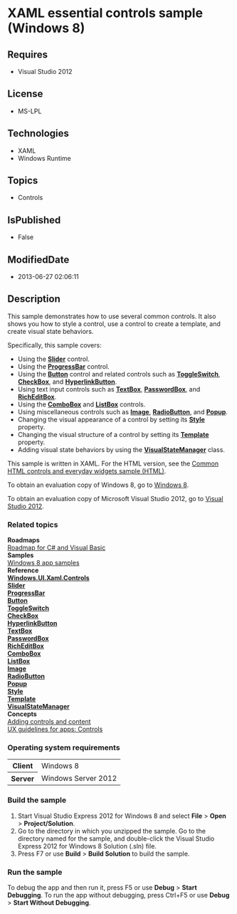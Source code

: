 # XAML essential controls sample (Windows 8)
## Requires
* Visual Studio 2012
## License
* MS-LPL
## Technologies
* XAML
* Windows Runtime
## Topics
* Controls
## IsPublished
* False
## ModifiedDate
* 2013-06-27 02:06:11
## Description

<div id="mainSection">
<p>This sample demonstrates how to use several common controls. It also shows you how to style a control, use a control to create a template, and create visual state behaviors.
</p>
<p>Specifically, this sample covers:</p>
<ul>
<li>Using the <a href="http://msdn.microsoft.com/library/windows/apps/br209614"><b>Slider</b></a> control.
</li><li>Using the <a href="http://msdn.microsoft.com/library/windows/apps/br227529"><b>ProgressBar</b></a> control.
</li><li>Using the <a href="http://msdn.microsoft.com/library/windows/apps/br209265"><b>Button</b></a> control and related controls such as
<a href="http://msdn.microsoft.com/library/windows/apps/br209712"><b>ToggleSwitch</b></a>,
<a href="http://msdn.microsoft.com/library/windows/apps/br209316"><b>CheckBox</b></a>, and
<a href="http://msdn.microsoft.com/library/windows/apps/br242739"><b>HyperlinkButton</b></a>.
</li><li>Using text input controls such as <a href="http://msdn.microsoft.com/library/windows/apps/br209683">
<b>TextBox</b></a>, <a href="http://msdn.microsoft.com/library/windows/apps/br227519">
<b>PasswordBox</b></a>, and <a href="http://msdn.microsoft.com/library/windows/apps/br227548">
<b>RichEditBox</b></a>. </li><li>Using the <a href="http://msdn.microsoft.com/library/windows/apps/br209348"><b>ComboBox</b></a> and
<a href="http://msdn.microsoft.com/library/windows/apps/br242868"><b>ListBox</b></a> controls.
</li><li>Using miscellaneous controls such as <a href="http://msdn.microsoft.com/library/windows/apps/br242752">
<b>Image</b></a>, <a href="http://msdn.microsoft.com/library/windows/apps/br227544">
<b>RadioButton</b></a>, and <a href="http://msdn.microsoft.com/library/windows/apps/br227842">
<b>Popup</b></a>. </li><li>Changing the visual appearance of a control by setting its <a href="http://msdn.microsoft.com/library/windows/apps/br208743">
<b>Style</b></a> property. </li><li>Changing the visual structure of a control by setting its <a href="http://msdn.microsoft.com/library/windows/apps/br209465">
<b>Template</b></a> property. </li><li>Adding visual state behaviors by using the <a href="http://msdn.microsoft.com/library/windows/apps/br209021">
<b>VisualStateManager</b></a> class. </li></ul>
<p>This sample is written in XAML. For the HTML version, see the <a href="http://go.microsoft.com/fwlink/p/?linkid=242391">
Common HTML controls and everyday widgets sample (HTML)</a>.</p>
<p>To obtain an evaluation copy of Windows&nbsp;8, go to <a href="http://go.microsoft.com/fwlink/p/?linkid=241655">
Windows&nbsp;8</a>.</p>
<p>To obtain an evaluation copy of Microsoft Visual Studio&nbsp;2012, go to <a href="http://go.microsoft.com/fwlink/p/?linkid=241656">
Visual Studio&nbsp;2012</a>.</p>
<h3><a id="related_topics"></a>Related topics</h3>
<dl><dt><b>Roadmaps</b> </dt><dt><a href="http://msdn.microsoft.com/library/windows/apps/br229583">Roadmap for C# and Visual Basic</a>
</dt><dt><b>Samples</b> </dt><dt><a href="http://go.microsoft.com/fwlink/p/?LinkID=227694">Windows 8 app samples</a>
</dt><dt><b>Reference</b> </dt><dt><a href="http://msdn.microsoft.com/library/windows/apps/br227716"><b>Windows.UI.Xaml.Controls</b></a>
</dt><dt><a href="http://msdn.microsoft.com/library/windows/apps/br209614"><b>Slider</b></a>
</dt><dt><a href="http://msdn.microsoft.com/library/windows/apps/br227529"><b>ProgressBar</b></a>
</dt><dt><a href="http://msdn.microsoft.com/library/windows/apps/br209265"><b>Button</b></a>
</dt><dt><a href="http://msdn.microsoft.com/library/windows/apps/br209712"><b>ToggleSwitch</b></a>
</dt><dt><a href="http://msdn.microsoft.com/library/windows/apps/br209316"><b>CheckBox</b></a>
</dt><dt><a href="http://msdn.microsoft.com/library/windows/apps/br242739"><b>HyperlinkButton</b></a>
</dt><dt><a href="http://msdn.microsoft.com/library/windows/apps/br209683"><b>TextBox</b></a>
</dt><dt><a href="http://msdn.microsoft.com/library/windows/apps/br227519"><b>PasswordBox</b></a>
</dt><dt><a href="http://msdn.microsoft.com/library/windows/apps/br227548"><b>RichEditBox</b></a>
</dt><dt><a href="http://msdn.microsoft.com/library/windows/apps/br209348"><b>ComboBox</b></a>
</dt><dt><a href="http://msdn.microsoft.com/library/windows/apps/br242868"><b>ListBox</b></a>
</dt><dt><a href="http://msdn.microsoft.com/library/windows/apps/br242752"><b>Image</b></a>
</dt><dt><a href="http://msdn.microsoft.com/library/windows/apps/br227544"><b>RadioButton</b></a>
</dt><dt><a href="http://msdn.microsoft.com/library/windows/apps/br227842"><b>Popup</b></a>
</dt><dt><a href="http://msdn.microsoft.com/library/windows/apps/br208743"><b>Style</b></a>
</dt><dt><a href="http://msdn.microsoft.com/library/windows/apps/br209465"><b>Template</b></a>
</dt><dt><a href="http://msdn.microsoft.com/library/windows/apps/br209021"><b>VisualStateManager</b></a>
</dt><dt><b>Concepts</b> </dt><dt><a href="http://msdn.microsoft.com/library/windows/apps/hh465328">Adding controls and content</a>
</dt><dt><a href="http://msdn.microsoft.com/library/windows/apps/hh465424#ui_controls">UX guidelines for apps: Controls</a>
</dt></dl>
<h3>Operating system requirements</h3>
<table>
<tbody>
<tr>
<th>Client</th>
<td><dt>Windows&nbsp;8 </dt></td>
</tr>
<tr>
<th>Server</th>
<td><dt>Windows Server&nbsp;2012 </dt></td>
</tr>
</tbody>
</table>
<h3>Build the sample</h3>
<p></p>
<ol>
<li>Start Visual Studio Express&nbsp;2012 for Windows&nbsp;8 and select <b>File</b> &gt; <b>
Open</b> &gt; <b>Project/Solution</b>. </li><li>Go to the directory in which you unzipped the sample. Go to the directory named for the sample, and double-click the Visual Studio Express&nbsp;2012 for Windows&nbsp;8 Solution (.sln) file.
</li><li>Press F7 or use <b>Build</b> &gt; <b>Build Solution</b> to build the sample. </li></ol>
<p></p>
<h3>Run the sample</h3>
<p>To debug the app and then run it, press F5 or use <b>Debug</b> &gt; <b>Start Debugging</b>. To run the app without debugging, press Ctrl&#43;F5 or use
<b>Debug</b> &gt; <b>Start Without Debugging</b>. </p>
</div>
